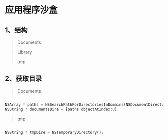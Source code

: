 
# 应用程序沙盒

## 1、结构

> Documents

> Library

> tmp


## 2、获取目录

> Documents
```python

NSArray * paths = NSSearchPathForDirectoriesInDomains(NSDocumentDirectory, NSUserDomainMask, YES);
NSString * documentsDire = [paths objectAtIndex:0];

```

> tmp

```python

NSString * tmpDire = NSTemporaryDirectory();

```

# 
